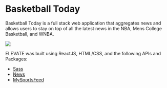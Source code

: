 
# Basketball Today

Basketball Today is a full stack web application that aggregates news and allows users to stay on top of all the latest news in the NBA, Mens College Basketball, and WNBA.

<img src="#" />

ELEVATE was built using ReactJS, HTML/CSS, and the following APIs and Packages:
* [Sass](https://www.twilio.com/docs/api)
* [News](http://react-autosuggest.js.org/)
* [MySportsFeed](https://plot.ly/javascript/)